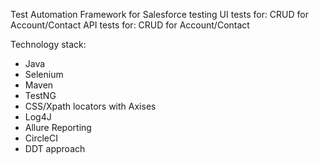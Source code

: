 Test Automation Framework for Salesforce testing
UI tests for: CRUD for Account/Contact
API tests for: CRUD for Account/Contact

Technology stack:
- Java
- Selenium
- Maven
- TestNG
- CSS/Xpath locators with Axises
- Log4J
- Allure Reporting
- CircleCI
- DDT approach